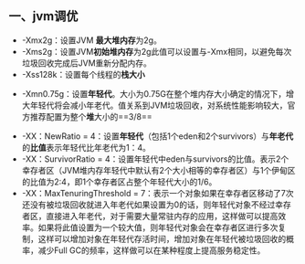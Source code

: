 ## 一、jvm调优

- -Xmx2g：设置JVM **最大堆内存**为2g。
- -Xms2g：设置JVM**初始堆内存**为2g此值可以设置与-Xmx相同，以避免每次垃圾回收完成后JVM重新分配内存。
- -Xss128k：设置每个线程的**栈大小**

* -Xmn0.75g：设置**年轻代**。大小为0.75G在整个堆内存大小确定的情况下，增大年轻代将会减小年老代。值关系到JVM垃圾回收，对系统性能影响较大，官方推荐配置为整个**堆**大小的==3/8==

- -XX：NewRatio = 4：设置**年轻代**（包括1个eden和2个survivors）与**年老代**的**比值**表示年轻代比年老代为1：4。
- -XX：SurvivorRatio = 4：设置年轻代中eden与survivors的比值。表示2个幸存者区（JVM堆内存年轻代中默认有2个大小相等的幸存者区）与1个伊甸区的比值为2:4，即1个幸存者区占整个年轻代大小的1/6。
- -XX：MaxTenuringThreshold = 7：表示一个对象如果在幸存者区移动了7次还没有被垃圾回收就进入年老代如果设置为0的话，则年轻代对象不经过幸存者区，直接进入年老代，对于需要大量常驻内存的应用，这样做可以提高效率。如果将此值设置为一个较大值，则年轻代对象会在幸存者区进行多次复制，这样可以增加对象在年轻代存活时间，增加对象在年轻代被垃圾回收的概率，减少Full GC的频率，这样做可以在某种程度上提高服务稳定性。

